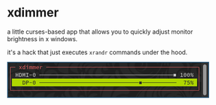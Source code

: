 # xdimmer 

a little curses-based app that allows you to quickly adjust monitor brightness in x windows.

it's a hack that just executes `xrandr` commands under the hood.

![xdimmer screenshot](https://raw.githubusercontent.com/clangen/clangen-projects-static/master/xdimmer/screenshots/xdimmer01.png)
